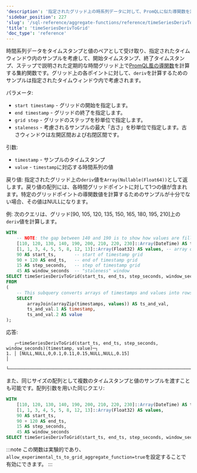 ```yaml
---
'description': '指定されたグリッド上の時系列データに対して、PromQLに似た導関数を計算する集約関数。'
'sidebar_position': 227
'slug': '/sql-reference/aggregate-functions/reference/timeSeriesDerivToGrid'
'title': 'timeSeriesDerivToGrid'
'doc_type': 'reference'
---
```


時間系列データをタイムスタンプと値のペアとして受け取り、指定されたタイムウィンドウ内のサンプルを考慮して、開始タイムスタンプ、終了タイムスタンプ、ステップで説明された定期的な時間グリッド上で[PromQL風の導関数](https://prometheus.io/docs/prometheus/latest/querying/functions/#deriv)を計算する集約関数です。グリッド上の各ポイントに対して、`deriv`を計算するためのサンプルは指定されたタイムウィンドウ内で考慮されます。

パラメータ:
- `start timestamp` - グリッドの開始を指定します。
- `end timestamp` - グリッドの終了を指定します。
- `grid step` - グリッドのステップを秒単位で指定します。
- `staleness` - 考慮されるサンプルの最大「古さ」を秒単位で指定します。古さウィンドウは左開区間および右閉区間です。

引数:
- `timestamp` - サンプルのタイムスタンプ
- `value` - `timestamp`に対応する時間系列の値

戻り値:
指定されたグリッド上の`deriv`値を`Array(Nullable(Float64))`として返します。戻り値の配列には、各時間グリッドポイントに対して1つの値が含まれます。特定のグリッドポイントの導関数値を計算するためのサンプルが十分でない場合、その値はNULLになります。

例:
次のクエリは、グリッド[90, 105, 120, 135, 150, 165, 180, 195, 210]上の`deriv`値を計算します。

```sql
WITH
    -- NOTE: the gap between 140 and 190 is to show how values are filled for ts = 150, 165, 180 according to window parameter
    [110, 120, 130, 140, 190, 200, 210, 220, 230]::Array(DateTime) AS timestamps,
    [1, 1, 3, 4, 5, 5, 8, 12, 13]::Array(Float32) AS values, -- array of values corresponding to timestamps above
    90 AS start_ts,       -- start of timestamp grid
    90 + 120 AS end_ts,   -- end of timestamp grid
    15 AS step_seconds,   -- step of timestamp grid
    45 AS window_seconds  -- "staleness" window
SELECT timeSeriesDerivToGrid(start_ts, end_ts, step_seconds, window_seconds)(timestamp, value)
FROM
(
    -- This subquery converts arrays of timestamps and values into rows of `timestamp`, `value`
    SELECT
        arrayJoin(arrayZip(timestamps, values)) AS ts_and_val,
        ts_and_val.1 AS timestamp,
        ts_and_val.2 AS value
);
```

応答:

```response
   ┌─timeSeriesDerivToGrid(start_ts, end_ts, step_seconds, window_seconds)(timestamp, value)─┐
1. │ [NULL,NULL,0,0.1,0.11,0.15,NULL,NULL,0.15]                                              │
   └─────────────────────────────────────────────────────────────────────────────────────────┘
```

また、同じサイズの配列として複数のタイムスタンプと値のサンプルを渡すことも可能です。配列引数を用いた同じクエリ:

```sql
WITH
    [110, 120, 130, 140, 190, 200, 210, 220, 230]::Array(DateTime) AS timestamps,
    [1, 1, 3, 4, 5, 5, 8, 12, 13]::Array(Float32) AS values,
    90 AS start_ts,
    90 + 120 AS end_ts,
    15 AS step_seconds,
    45 AS window_seconds
SELECT timeSeriesDerivToGrid(start_ts, end_ts, step_seconds, window_seconds)(timestamps, values);
```

:::note
この関数は実験的であり、`allow_experimental_ts_to_grid_aggregate_function=true`を設定することで有効にできます。
:::

